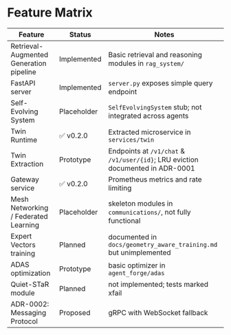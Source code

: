 # Feature Matrix

| Feature | Status | Notes |
| ------- | ------ | ----- |
| Retrieval-Augmented Generation pipeline | Implemented | Basic retrieval and reasoning modules in `rag_system/` |
| FastAPI server | Implemented | `server.py` exposes simple query endpoint |
| Self-Evolving System | Placeholder | `SelfEvolvingSystem` stub; not integrated across agents |
| Twin Runtime | ✅ v0.2.0 | Extracted microservice in `services/twin` |
| Twin Extraction | Prototype | Endpoints at `/v1/chat` & `/v1/user/{id}`; LRU eviction documented in ADR-0001 |
| Gateway service | ✅ v0.2.0 | Prometheus metrics and rate limiting |
| Mesh Networking / Federated Learning | Placeholder | skeleton modules in `communications/`, not fully functional |
| Expert Vectors training | Planned | documented in `docs/geometry_aware_training.md` but unimplemented |
| ADAS optimization | Prototype | basic optimizer in `agent_forge/adas` |
| Quiet-STaR module | Planned | not implemented; tests marked xfail |
| ADR-0002: Messaging Protocol | Proposed | gRPC with WebSocket fallback |
